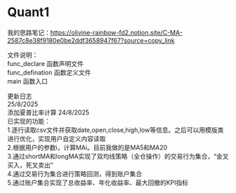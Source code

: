# Quant1
我的思路笔记：https://olivine-rainbow-fd2.notion.site/C-MA-2587c8e38f9180e0be2ddf3658947f67?source=copy_link  

文件说明：  
func_declare 函数声明文件  
func_defination 函数定义文件  
main 函数入口  

更新日志  
25/8/2025  
添加夏普比率计算
24/8/2025  
已实现的功能：  
1.逐行读取csv文件并获取date,open,close,high,low等信息。之后可以用模版类进行优化，实现用户自定义内容读取  
2.根据用户的参数i，计算MAi。目前我做的是MA5和MA20  
3.通过shortMA和longMA实现了双均线策略（全仓操作）的交易行为集合，“金叉买入，死叉卖出”  
4.通过交易行为集合进行策略回测，得到账户集合  
5.通过账户集合实现了总收益率、年化收益率、最大回撤的KPI指标
